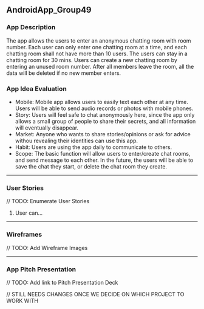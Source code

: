 ## AndroidApp_Group49

### App Description
The app allows the users to enter an anonymous chatting room with room number. Each user can only enter one chatting room at a time, and each chatting room shall not have more than 10 users. The users can stay in a chatting room for 30 mins. Users can create a new chatting room by entering an unused room number. After all members leave the room, all the data will be deleted if no new member enters.

### App Idea Evaluation
- Mobile: Mobile app allows users to easily text each other at any time. Users will be able to send audio records or photos with mobile phones.
- Story: Users will feel safe to chat anonymously here, since the app only allows a small group of people to share their secrets, and all information will eventually disappear.
- Market: Anyone who wants to share stories/opinions or ask for advice withou revealing their identities can use this app.
- Habit: Users are using the app daily to communicate to others.
- Scope: The basic function will allow users to enter/create chat rooms, and send message to each other. In the future, the users will be able to save the chat they start, or delete the chat room they create.

---

### User Stories
// TODO: Enumerate User Stories
1. User can...

---

### Wireframes
// TODO: Add Wireframe Images

---

### App Pitch Presentation
// TODO: Add link to Pitch Presentation Deck

// STILL NEEDS CHANGES ONCE WE DECIDE ON WHICH PROJECT TO WORK WITH
